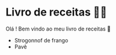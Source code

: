 # Livro de receitas :man_cook:

Olá ! Bem vindo ao meu livro de receitas :wave:

- Strogonnof de frango 
- Pavê
